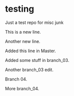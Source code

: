 # testing
Just a test repo for misc junk

This is a new line.

Another new line.

Added this line in Master.

Added some stuff in branch_03.

Another branch_03 edit.

Branch 04.

More branch_04.
